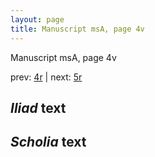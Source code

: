 ```yaml
---
layout: page
title: Manuscript msA, page 4v
---
```


Manuscript msA, page 4v

prev:  [4r](../4r) | next:  [5r](../5r)

## *Iliad* text



## *Scholia* text


